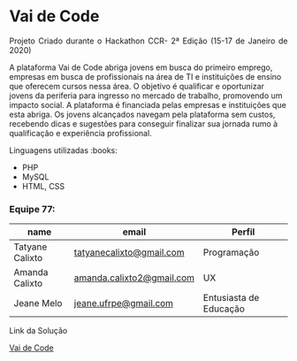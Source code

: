 # Vai de Code
<p align="justify"> Projeto Criado durante o Hackathon CCR- 2ª Edição (15-17 de Janeiro de 2020) </p>
<p>A plataforma Vai de Code abriga jovens em busca do primeiro emprego, empresas em busca de profissionais na área de TI e instituições de ensino que oferecem cursos nessa área. O objetivo é qualificar e oportunizar jovens da periferia para ingresso no mercado de trabalho, promovendo um impacto social. 
  A plataforma é financiada pelas empresas e instituições que esta abriga. Os jovens alcançados navegam pela plataforma sem custos, recebendo dicas e sugestões para conseguir finalizar sua jornada rumo à qualificação e experiência profissional.
 </p>
<p>Linguagens utilizadas :books:</p>
<ul>
  <li>PHP</li>
  <li>MySQL</li>
  <li>HTML, CSS</li>
</ul>

### Equipe 77: 
|name|email|Perfil|
| -------- | -------- | -------- |
|Tatyane Calixto |tatyanecalixto@gmail.com|Programação|
|Amanda Calixto |amanda.calixto2@gmail.com|UX|
|Jeane Melo |jeane.ufrpe@gmail.com|Entusiasta de Educação|
<p> Link da Solução </p>
<a href="http://bit.ly/vaidcode"> Vai de Code </a>
